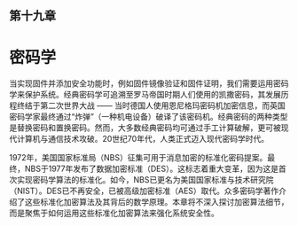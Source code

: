 ## 第十九章

# 密码学

当实现固件并添加安全功能时，例如固件镜像验证和固件证明，我们需要运用密码学来保护系统。经典密码学可追溯至罗马帝国时期人们使用的凯撒密码，其发展历程终结于第二次世界大战 —— 当时德国人使用恩尼格玛密码机加密信息，而英国密码学家最终通过“炸弹”（一种机电设备）破译了该密码机。经典密码的两种类型是替换密码和置换密码。然而，大多数经典密码均可通过手工计算破解，更可被现代计算机与通信技术攻破。20世纪70年代，人类正式迈入现代密码学时代。

1972年，美国国家标准局（NBS）征集可用于消息加密的标准化密码提案。最终，NBS于1977年发布了数据加密标准（DES）。这标志着重大变革，因为这是首次实现密码学算法的标准化。如今，NBS已更名为美国国家标准与技术研究院（NIST）。DES已不再安全，已被高级加密标准（AES）取代。众多密码学著作介绍了这些标准化加密算法及其背后的数学原理。本章将不深入探讨加密算法细节，而是聚焦于如何运用这些标准化加密算法来强化系统安全性。
